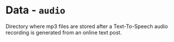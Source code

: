 # Data - `audio`

Directory where mp3 files are stored after a Text-To-Speech audio recording is generated from an online text post.
